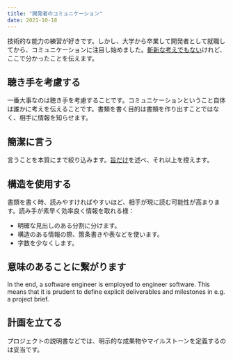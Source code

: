```yaml
---
title: "開発者のコミュニケーション"
date: 2021-10-18
---
```


技術的な能力の練習が好きです。しかし、大学から卒業して開発者として就職してから、コミュニケーションに注目し始めました。[斬新な考えでもない][unoriginal]けれど、ここで分かったことを伝えます。

## 聴き手を考慮する

一番大事なのは聴き手を考慮することです。コミュニケーションということ自体は誰かに考えを伝えることです。書類を書く目的は書類を作り出すことではなく、相手に情報を知らせます。

## 簡潔に言う

言うことを本質にまで絞り込みます。[旨だけ][less]を述べ、それ以上を控えます。

## 構造を使用する

書類を書く時、読みやすければやすいほど、相手が現に読む可能性が高まります。読み手が素早く効率良く情報を取れる様：

- 明確な見出しのある分割に分けます。
- 構造のある情報の際、箇条書きや表などを使います。
- 字数を少なくします。

## 意味のあることに繋がります

In the end, a software engineer is employed to engineer software. This means
that it is prudent to define explicit deliverables and milestones in e.g. a
project brief.

## 計画を立てる

プロジェクトの説明書などでは、明示的な成果物やマイルストーンを定義するのは妥当です。

[less]: /posts/write-more-but-less/
[unoriginal]: /posts/unoriginality/
